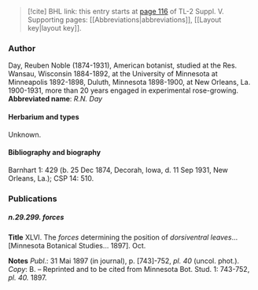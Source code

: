 > [!cite] BHL link: this entry starts at [page 116](https://www.biodiversitylibrary.org/page/33259162) of TL-2 Suppl. V.
> Supporting pages: [[Abbreviations|abbreviations]], [[Layout key|layout key]].

### Author

Day, Reuben Noble (1874-1931), American botanist, studied at the Res. Wansau, Wisconsin 1884-1892, at the University of Minnesota at Minneapolis 1892-1898, Duluth, Minnesota 1898-1900, at New Orleans, La. 1900-1931, more than 20 years engaged in experimental rose-growing. 
**Abbreviated name**: *R.N. Day*

#### Herbarium and types

Unknown.

#### Bibliography and biography

Barnhart 1: 429 (b. 25 Dec 1874, Decorah, Iowa, d. 11 Sep 1931, New Orleans, La.); CSP 14: 510.

### Publications

##### n.29.299. forces

**Title**
XLVI. The *forces* determining the position of *dorsiventral leaves*... \[Minnesota Botanical Studies... 1897\]. Oct.

**Notes**
*Publ*.: 31 Mai 1897 (in journal), p. \[743\]-752, *pl. 40* (uncol. phot.). *Copy*: B. – Reprinted and to be cited from Minnesota Bot. Stud. 1: 743-752, *pl. 40.* 1897.


